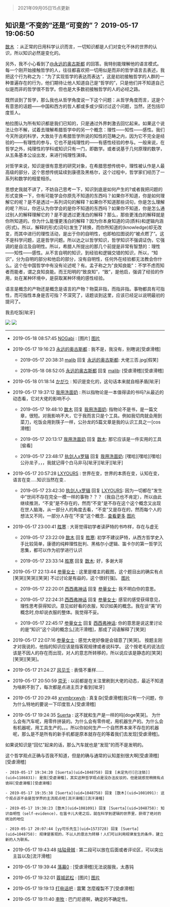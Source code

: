 > 2021年09月05日15点更新
<link rel="stylesheet" href="https://cdn.jsdelivr.net/gh/taotie6/sampleJSON@main/css/photo_show.css">


 ## 知识是“不变的”还是“可变的”？ 2019-05-17 19:06:50

 [㪚木](https://www.coolapk.com/feed/11769486?shareKey=MGIyMTQ5YWUwMjYxNjEzMTc0YjE~) ：从正常的日用科学认识而言，一切知识都是人们对变化不休的世界的认识，所以知识必然是变化的。

另外，我不小心看到了<a class="feed-link-uname" href="/u/永远的奥古斯都">@永远的奥古斯都</a> 的回答。我特别能理解他的语言模式。每一个刚开始接触哲学的人，往往都喜欢把一切用似是而非的哲学语言去表述，我把这个行为称之为<!--break-->：“为了实现哲学的表达而表达”，这是初初接触哲学的人群的一种普遍存在的行为，他们期待让他人知道自己是“哲学的”，只是他们并不知道自己似是而非的哲学很不哲学。但也是大多数初接触哲学的人的必经之路。

既然谈到了哲学，那么我也从哲学角度说一下这个问题：从哲学角度而言，这是个有意思的话题——中国和西方的哲人都或多或少探讨过这个问题，当然，还包括印度哲人。

柏拉图认为所有知识都是我们已知的，只是通过外界刺激去回忆起来。如果这个说法让你不解，试着去理解希腊哲学中的另一个概念：理性——知性——感性。我们今天所说的科学，大致处于古希腊哲学所说的知性的范畴之内，因为它不完全是经验的——有理性的参与，它也不是纯理性的——有感性经验的参与。一般来说，在哲学之外，纯理性的学科或知识只有一门，即数学。或者说基于几何原理的数学，从五条基本公设出发，来进行纯理性演绎。

对哲学来说，知识是很有意思的研究对象，在希腊思想传统中，理性被认作是人最高级的部分，这个思想传统延续到康德及黑格尔，这个过程中，哲学家们经历了一系列和数学的相爱相杀。

思想史我就不讲了，不妨自己思考一下，知识到底是如何产生的?或者我把问题的形式变换一下，你有可能学会你原先不知道的东西吗？如果你不知道，你是如何理解它的呢？是不是透过一系列词句的解释？如果你不知道那些词句，你是怎么理解的呢？所以，你还认为你学会的是你不知道的东西吗？如果你不知道，你是怎么通过别人的解释理解它的？是不是透过更浅白的解释？那么，那些更浅白的解释就是你所知道的。你为什么能懂更浅白的解释？因为你本身知道的词(质料)和逻辑内涵(形式)。所以，解释的形式(词句)发生了转换，而你所知道的(knowledge)却无改变，而其中进行的理性活动，是出于你的自明性，也即柏拉图说的“被点燃了”。这不是科学问题，这是哲学问题。所以达之以哲学知识，哲学知识不强调证伪，它强调的是自洽及自明性。所以，希腊人所提出的那几个前提是非常有智慧的：理性——知性——感性。从不言自明的知识，到经验和逻辑交错的知识，所以，“知识”，分为自明的部分和他启的部分，没有自明性，任何外在经验都无法教会你什么。这个在中国哲学中有没有论述呢？有。孟子称之为&quot;良知良能&quot;：不学不虑而知者而能者，谓之良知良能。而王阳明的“致良知”，“致”，是他启，强调了经验的作用，处在某种环境中，是获取某种环境的感性经验。

语言是概念的产物还是概念是语言的产物？物莫非指，而指非指。事物都具有可指性，而可指性本身是否可指？不深究了，话题谈到这里，应该已经足以说明最初的提问了。

我去吃饭[呲牙] 

<div class="album">
<img class="img-item" src="http://image.coolapk.com/feed/2019/0501/14/815749_3864_2043@340x323.gif" />
<img class="img-item" src="http://image.coolapk.com/feed/2019/0507/23/1081091_4496_9334@320x180.gif" />
</div>

 ------- 

- 2019-05-18 08:57:45 [NOGabi](uid=739606) : [图片] [图片](http://image.coolapk.com/feed/2019/0517/12/745673_8850_9786@1024x1024.jpg)

- 2019-05-17 19:16:23 [永远的奥古斯都](uid=1551630) : 我不是，我没有，别瞎说[受虐滑稽] 

    - 2019-05-17 20:38:31 [malib](uid=1874688) 回复 [永远的奥古斯都](uid=1551630): 大佬三否.jpg[假笑] 

    - 2019-05-18 08:52:05 [永远的奥古斯都](uid=1551630) 回复 [malib](uid=1874688): [受虐滑稽][受虐滑稽] 

- 2019-05-18 01:18:14 [かがり](uid=551589) : 知识是变化的，这句话本来就自相矛盾[呲牙] 

- 2019-05-17 19:37:12 [我用洗面奶](uid=959542) : 所以指物论是一本值得读的书吗?从最近的动态看，它对大佬的影响不小 

    - 2019-05-17 19:48:10 [㪚木](uid=1081091) 回复 [我用洗面奶](uid=959542): 指物论不是书，是一篇文章，很短。对我影响不大，它于我而言只是个工具。例如我切肉就会用到菜刀，吃饭会用到筷子一样，公孙龙的5篇文章是我的认识工具之一[cos滑稽] 

    - 2019-05-17 20:13:17 [我用洗面奶](uid=959542) 回复 [㪚木](uid=1081091): 那它应该是一件实用的工具[偷看] 

    - 2019-05-17 23:48:17 [执剑人x罗辑](uid=1980858) 回复 [我用洗面奶](uid=959542): [嘿哈][嘿哈][嘿哈]公孙龙子，，，我就记得个白马非马[呲牙][呲牙][呲牙] 

- 2019-05-17 20:57:28 [LXYOURS](uid=1082432) : 世界在变，世界的本质在变，认知在变，语言在变.....知识当然在变.. 

    - 2019-05-17 23:42:30 [执剑人x罗辑](uid=1980858) 回复 [LXYOURS](uid=1082432): 因为一切都在“发生中”世间不存在完全一模一样的事物？？？（我自己也不肯定），所以由此继续推测，“不变”是不存在的，然而“不变”是不存在这个这个概念又出现在世人脑海，从一部分人的角度去看，“不变”又是存在的，然而每个人的想法又不同，一部分人存在“不变”这个概念.. <a href="/feed/replyList?id=68124678">查看更多</a> [图片](http://image.coolapk.com/feed/2019/0517/23/1980858_7748_0245@1440x3120.jpg)

- 2019-05-17 23:00:41 [胜寒](uid=621479) : 大哥觉得初学者读萨特的书咋样，存在与虚无 

    - 2019-05-17 23:22:09 [㪚木](uid=1081091) 回复 [胜寒](uid=621479): 初学不建议萨特，从西方哲学史入手比较简单，康德的纯粹理性批判、黑格尔小逻辑、笛卡尔的第一哲学沉思集，都可以作为初学进行认识 

    - 2019-05-17 23:33:14 [胜寒](uid=621479) 回复 [㪚木](uid=1081091): 好，多谢大哥 

- 2019-05-17 22:13:44 [参量女士](uid=2587808) : 这里是楼主的截图，这个题目出的确实有点[笑哭][笑哭][笑哭]
不过讨论是有益的，这个很好[强]。 [图片](http://image.coolapk.com/feed/2019/0517/22/2587808_2422_1746@720x1280.jpg)

    - 2019-05-17 22:20:01 [西西弗神话](uid=1418355) 回复 [参量女士](uid=2587808): 我不明白你的意思。 

    - 2019-05-17 22:24:31 [西西弗神话](uid=1418355) 回复 [参量女士](uid=2587808): 感官的感受获得意见，理性思考获得知识。意见如好看的衣服，知识如美的概念。我在谈“美”的概念时,你却说衣服的整体。我觉得不妥。 

    - 2019-05-17 22:45:17 [参量女士](uid=2587808) 回复 [西西弗神话](uid=1418355): 你的意思是说这里讨论的是“知识”这个词的概念么[流汗滑稽]，那成了词语解释了[笑哭] 

- 2019-05-17 22:07:16 [参量女士](uid=2587808) : 感觉大佬好像是会错意了[笑哭]。
按题主刚才对我说的，他指的知识应该是指客观规律或者说科学。
这个按老毛的说法应该是不因人的存在而出现，对人的意志所转移的，所以说应该是静态的[笑哭][笑哭][笑哭]。 

- 2019-05-17 21:24:27 [风见壬](uid=1512297) : 表情不重样…… 

- 2019-05-17 20:50:59 [崇无](uid=1210616) : 以前都是在关注里刷到大佬的动态，最近不知道为啥刷不到了，每次都是点进主页才看到[呲牙] 

- 2019-05-17 20:29:48 [xrymbrxwyjh](uid=1710564) : 真复杂[受虐滑稽]我只有一个问题，你为什么特地的要说一下印度哲人[受虐滑稽] 

- 2019-05-17 19:24:35 [Suerta](uid=1048758) : 这不就和生产是一样的吗[doge笑哭]。
为什么会有汽车呢，用零件拼装的。为什么会有零件呢，用机器生产的。为什么会有机器呢，用工具生产的。。。所以你如何生产一个自然界本来不存在的机器呢，那么是不是所有的新手机都是原本就存在的等着我们去发现[受虐滑稽]。<!--break-->

如果说知识是“回忆”起来的话，那么汽车就也是“发现”的而不是发明的。

这个哲学观点正确与否我不知道，但是的确与通常的认知差别很大啊[受虐滑稽][受虐滑稽] 

    - 2019-05-17 19:34:20 [Suerta](uid=1048758) 回复 [未定先行[已注销]](uid=1186831): 是我[受虐滑稽]，其实这种哲学观点是没办法反驳的，但是就感觉稍微有点诡辩[受虐滑稽][受虐滑稽] 

    - 2019-05-17 19:35:38 [Suerta](uid=1048758) 回复 [㪚木](uid=1081091): 这个观点该不会是哲学界的主流观点吧[流汗滑稽][流汗滑稽] 

    - 2019-05-17 19:38:23 [㪚木](uid=1081091) 回复 [Suerta](uid=1048758): 知识自明性（self-evidence)，在笛卡儿大佬之后，就在科学到逻辑的世界里，获得了绝对的统治的地位 

    - 2019-05-17 20:07:44 [yy可乐先生](uid=1573728) 回复 [Suerta](uid=1048758): 规律是客观的，不以人的意志为转移！人们可以利用规律发生的条件，建立新的人为联系。 

- 2019-05-17 19:43:48 [咕轱骨贼](uid=1111440) : 第二段可以放在后面或者评论区，可以突出主旨以及[流汗滑稽] 

- 2019-05-17 19:39:44 [落幕0](uid=1382501) : [受虐滑稽]无法说服我，太愚钝 

- 2019-05-17 19:32:01 [蓉城武松](uid=2335991) : [图片] [图片](http://image.coolapk.com/feed/2019/0513/19/2335991_3dddd23d_7011_5172@715x809.jpg)

- 2019-05-17 19:19:13 [打电话吧](uid=1906112) : 震驚 怎麼複製不了[受虐滑稽] 

- 2019-05-17 19:11:40 [李牧](uid=1112643) : 巴门尼德啊，确定的不确定性。 

